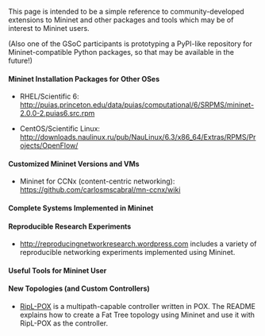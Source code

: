 This page is intended to be a simple reference to community-developed extensions to Mininet and other packages and tools which may be of interest to Mininet users.

(Also one of the GSoC participants is prototyping a PyPI-like repository for Mininet-compatible Python packages, so that may be available in the future!)

#### Mininet Installation Packages for Other OSes

* RHEL/Scientific 6: http://puias.princeton.edu/data/puias/computational/6/SRPMS/mininet-2.0.0-2.puias6.src.rpm

* CentOS/Scientific Linux: http://downloads.naulinux.ru/pub/NauLinux/6.3/x86_64/Extras/RPMS/Projects/OpenFlow/

#### Customized Mininet Versions and VMs

* Mininet for CCNx (content-centric networking): https://github.com/carlosmscabral/mn-ccnx/wiki

#### Complete Systems Implemented in Mininet

#### Reproducible Research Experiments

* http://reproducingnetworkresearch.wordpress.com includes a variety of reproducible networking experiments implemented using Mininet.

#### Useful Tools for Mininet User

#### New Topologies (and Custom Controllers)

* [RipL-POX](https://github.com/brandonheller/riplpox) is a multipath-capable controller written in POX. The README explains how to create a Fat Tree topology using Mininet and use it with RipL-POX as the controller.

